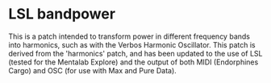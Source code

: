 # LSL bandpower

This is a patch intended to transform power in different frequency bands into harmonics, such as with the Verbos Harmonic Oscillator. This patch is derived from the 'harmonics' patch, and has been updated to the use of LSL (tested for the Mentalab Explore) and the output of both MIDI (Endorphines Cargo) and OSC (for use with Max and Pure Data).
